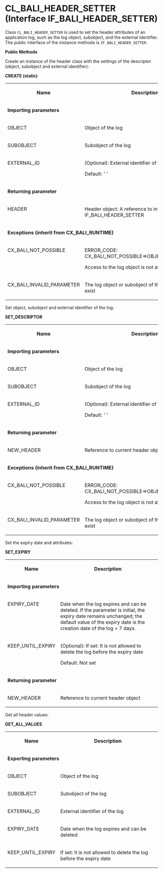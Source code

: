 <!-- loio83c9ad55ceb040a8bf3827a573773f43 -->

# CL\_BALI\_HEADER\_SETTER \(Interface IF\_BALI\_HEADER\_SETTER\)

Class `CL_BALI_HEADER_SETTER` is used to set the header attributes of an application log, such as the log object, subobject, and the external identifier. The public interface of the instance methods is `IF_BALI_HEADER_SETTER`.

**Public Methods**



Create an instance of the header class with the settings of the descriptor \(object, subobject and external identifier\):

**CREATE \(static\)**


<table>
<tr>
<th valign="top">

Name



</th>
<th valign="top">

Description



</th>
</tr>
<tr>
<td valign="top" colspan="2">

**Importing parameters**



</td>
</tr>
<tr>
<td valign="top">

OBJECT



</td>
<td valign="top">

Object of the log



</td>
</tr>
<tr>
<td valign="top">

SUBOBJECT



</td>
<td valign="top">

Subobject of the log



</td>
</tr>
<tr>
<td valign="top">

EXTERNAL\_ID



</td>
<td valign="top">

\(Optional\): External identifier of the log

Default: ' '



</td>
</tr>
<tr>
<td valign="top" colspan="2">

**Returning parameter**



</td>
</tr>
<tr>
<td valign="top">

HEADER



</td>
<td valign="top">

Header object: A reference to interface IF\_BALI\_HEADER\_SETTER



</td>
</tr>
<tr>
<td valign="top" colspan="2">

**Exceptions \(inherit from CX\_BALI\_RUNTIME\)**



</td>
</tr>
<tr>
<td valign="top">

CX\_BALI\_NOT\_POSSIBLE



</td>
<td valign="top">

ERROR\_CODE: CX\_BALI\_NOT\_POSSIBLE=\>OBJECT\_NOT\_ALLOWED:

Access to the log object is not allowed



</td>
</tr>
<tr>
<td valign="top">

CX\_BALI\_INVALID\_PARAMETER



</td>
<td valign="top">

The log object or subobject of the header doesn't exist



</td>
</tr>
</table>



Set object, subobject and external identifier of the log:

**SET\_DESCRIPTOR**


<table>
<tr>
<th valign="top">

Name



</th>
<th valign="top">

Description



</th>
</tr>
<tr>
<td valign="top" colspan="2">

**Importing parameters**



</td>
</tr>
<tr>
<td valign="top">

OBJECT



</td>
<td valign="top">

Object of the log



</td>
</tr>
<tr>
<td valign="top">

SUBOBJECT



</td>
<td valign="top">

Subobject of the log



</td>
</tr>
<tr>
<td valign="top">

EXTERNAL\_ID



</td>
<td valign="top">

\(Optional\): External identifier of the log

Default: ' '



</td>
</tr>
<tr>
<td valign="top" colspan="2">

**Returning parameter**



</td>
</tr>
<tr>
<td valign="top">

NEW\_HEADER



</td>
<td valign="top">

Reference to current header object



</td>
</tr>
<tr>
<td valign="top" colspan="2">

**Exceptions \(inherit from CX\_BALI\_RUNTIME\)**



</td>
</tr>
<tr>
<td valign="top">

CX\_BALI\_NOT\_POSSIBLE



</td>
<td valign="top">

ERROR\_CODE: CX\_BALI\_NOT\_POSSIBLE=\>OBJECT\_NOT\_ALLOWED:

Access to the log object is not allowed



</td>
</tr>
<tr>
<td valign="top">

CX\_BALI\_INVALID\_PARAMETER



</td>
<td valign="top">

The log object or subobject of the header doesn't exist



</td>
</tr>
</table>



Set the expiry date and attributes:

**SET\_EXPIRY**


<table>
<tr>
<th valign="top">

Name



</th>
<th valign="top">

Description



</th>
</tr>
<tr>
<td valign="top" colspan="2">

**Importing parameters**



</td>
</tr>
<tr>
<td valign="top">

EXPIRY\_DATE



</td>
<td valign="top">

Date when the log expires and can be deleted. If the parameter is initial, the expiry date remains unchanged; the default value of the expiry date is the creation date of the log + 7 days.



</td>
</tr>
<tr>
<td valign="top">

KEEP\_UNTIL\_EXPIRY



</td>
<td valign="top">

\(Optional\): If set: It is not allowed to delete the log before the expiry date

Default: Not set



</td>
</tr>
<tr>
<td valign="top" colspan="2">

**Returning parameter**



</td>
</tr>
<tr>
<td valign="top">

NEW\_HEADER



</td>
<td valign="top">

Reference to current header object



</td>
</tr>
</table>



Get all header values:

**GET\_ALL\_VALUES**


<table>
<tr>
<th valign="top">

Name



</th>
<th valign="top">

Description



</th>
</tr>
<tr>
<td valign="top" colspan="2">

**Exporting parameters**



</td>
</tr>
<tr>
<td valign="top">

OBJECT



</td>
<td valign="top">

Object of the log



</td>
</tr>
<tr>
<td valign="top">

SUBOBJECT



</td>
<td valign="top">

Subobject of the log



</td>
</tr>
<tr>
<td valign="top">

EXTERNAL\_ID



</td>
<td valign="top">

External identifier of the log



</td>
</tr>
<tr>
<td valign="top">

EXPIRY\_DATE



</td>
<td valign="top">

Date when the log expires and can be deleted



</td>
</tr>
<tr>
<td valign="top">

KEEP\_UNTIL\_EXPIRY



</td>
<td valign="top">

If set: It is not allowed to delete the log before the expiry date



</td>
</tr>
</table>


